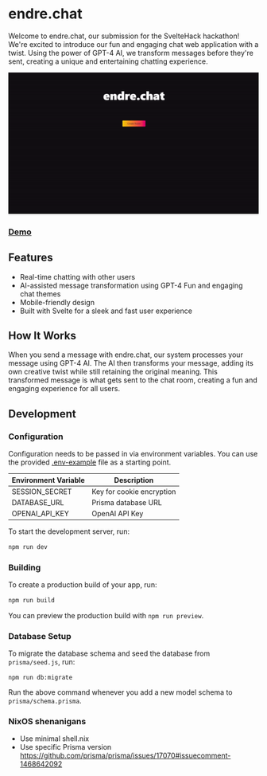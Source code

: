# endre.chat

Welcome to endre.chat, our submission for the SvelteHack hackathon! We're excited to introduce our fun and engaging chat web application with a twist. Using the power of GPT-4 AI, we transform messages before they're sent, creating a unique and entertaining chatting experience.

![demo](./demo.gif)

### [Demo](https://endre.chat/)

## Features

- Real-time chatting with other users
- AI-assisted message transformation using GPT-4
  Fun and engaging chat themes
- Mobile-friendly design
- Built with Svelte for a sleek and fast user experience

## How It Works

When you send a message with endre.chat, our system processes your message using GPT-4 AI. The AI then transforms your message, adding its own creative twist while still retaining the original meaning. This transformed message is what gets sent to the chat room, creating a fun and engaging experience for all users.

## Development

### Configuration

Configuration needs to be passed in via environment variables.
You can use the provided [.env-example](./.env-example) file as a starting point.

| Environment Variable | Description               |
| -------------------- | ------------------------- |
| SESSION_SECRET       | Key for cookie encryption |
| DATABASE_URL         | Prisma database URL       |
| OPENAI_API_KEY       | OpenAI API Key            |

To start the development server, run:

```bash
npm run dev
```

### Building

To create a production build of your app, run:

```bash
npm run build
```

You can preview the production build with `npm run preview`.

### Database Setup

To migrate the database schema and seed the database from `prisma/seed.js`, run:

```
npm run db:migrate
```

Run the above command whenever you add a new model schema to `prisma/schema.prisma`.

### NixOS shenanigans

- Use minimal shell.nix
- Use specific Prisma version https://github.com/prisma/prisma/issues/17070#issuecomment-1468642092
